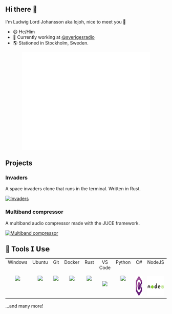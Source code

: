 <!--
**lojoh/lojoh** is a ✨ _special_ ✨ repository because its `README.md` (this file) appears on your GitHub profile.

Here are some ideas to get you started:


- 🌱 I’m currently learning ...
- 👯 I’m looking to collaborate on ...
- 🤔 I’m looking for help with ...
- 💬 Ask me about ...
- 📫 How to reach me: ...
- 😄 Pronouns: ...
- ⚡ Fun fact: ...
-->

## Hi there 👋
I'm Ludwig Lord Johansson aka lojoh, nice to meet you 🍻

- 😄 He/Him
- 🔨 Currently working at [@sverigesradio](https://github.com/sverigesradio)
- 🌎 Stationed in Stockholm, Sweden.
<!--
- ✈️ My favourite hobbies are traveling, skiing, diving and meeting different people.
- 🧡 I love community, open source, equality, kindness and user centered design.
- 💬 Talk to me about applied psychology and software/systems architecture.
-->

<div align="center">
<img align="center" src="/github-metrics.svg" alt="Metrics" width="400">
</div>


## Projects

### Invaders

A space invaders clone that runs in the terminal. Written in Rust.

[![Invaders](https://github-readme-stats.vercel.app/api/pin/?username=lojoh&repo=invaders&theme=radical&show_icons=true)](https://github.com/lojoh/invaders)

### Multiband compressor

A multiband audio compressor made with the JUCE framework.

[![Multiband compressor](https://github-readme-stats.vercel.app/api/pin/?username=lojoh&repo=simple-mb-comp&theme=radical&show_icons=true)](https://github.com/lojoh/simple-mb-comp)

## 🔨 Tools 𝗜 𝗨𝘀𝗲

<table>
  <tbody>
    <tr valign="top">
      <td width="100px" align="center">
        <span>Windows</span><br><br><br>
        <img height="64px" src="https://cdn.svgporn.com/logos/microsoft-windows.svg">
      </td>
      <td width="100px" align="center">
        <span>Ubuntu</span><br><br><br>
        <img height="64px" src="https://cdn.svgporn.com/logos/ubuntu.svg">
      </td>
      <td width="100px" align="center">
        <span>Git</span><br><br><br>
        <img height="64px" src="https://cdn.svgporn.com/logos/git-icon.svg">
      </td>
      <td width="100px" align="center">
        <span>Docker</span><br><br><br>
        <img height="64px" src="https://cdn.svgporn.com/logos/docker-icon.svg">
      </td>
      <td width="100px" align="center">
        <span>Rust</span><br><br><br>
        <img height="64px" src="https://cdn.svgporn.com/logos/rust.svg">
      </td>
      <td width="100px" align="center">
        <span>VS Code</span><br><br><br>
        <img height="64px" src="https://cdn.svgporn.com/logos/visual-studio-code.svg">
      </td>
      <td width="100px" align="center">
        <span>Python</span><br><br><br>
        <img height="64px" src="https://cdn.svgporn.com/logos/python.svg">
      </td>
      <td width="100px" align="center">
        <span>C#</span><br><br><br>
        <img height="64px" src="https://raw.githubusercontent.com/devicons/devicon/master/icons/csharp/csharp-original.svg">
      </td>
      <td width="100px" align="center">
        <span>NodeJS</span><br><br><br>
        <img height="64px" src='https://raw.githubusercontent.com/devicons/devicon/master/icons/nodejs/nodejs-original-wordmark.svg'>
      </td>
    </tr>
  </tbody>
</table>
 ...and many more!

<!--
## 📈 Some stats

<div>
  <a href="https://github.com/lojoh">
    <img height="150" src="https://github-readme-stats.vercel.app/api?username=lojoh&count_private=true&theme=radical&show_icons=true"/>
    <img height="150" src="https://github-readme-stats.vercel.app/api/top-langs/?username=lojoh&layout=compact&langs_count=16&theme=radical"/>
  </a>
</div>
-->


